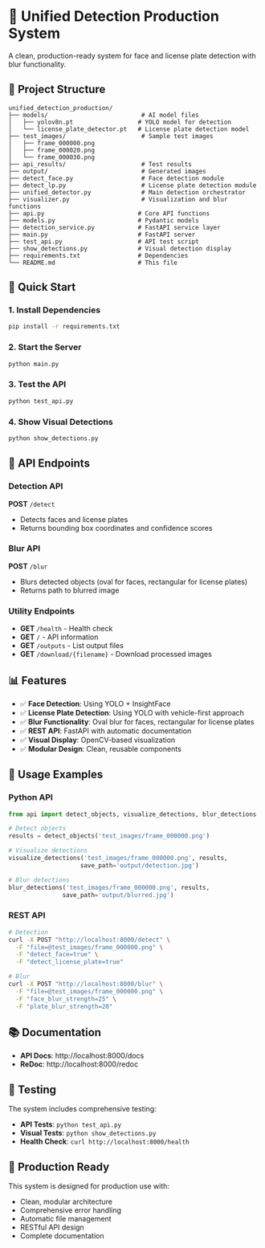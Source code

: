 # 🚀 Unified Detection Production System

A clean, production-ready system for face and license plate detection with blur functionality.

## 📁 Project Structure

```
unified_detection_production/
├── models/                          # AI model files
│   ├── yolov8n.pt                  # YOLO model for detection
│   └── license_plate_detector.pt   # License plate detection model
├── test_images/                     # Sample test images
│   ├── frame_000000.png
│   ├── frame_000020.png
│   └── frame_000030.png
├── api_results/                     # Test results
├── output/                          # Generated images
├── detect_face.py                   # Face detection module
├── detect_lp.py                     # License plate detection module
├── unified_detector.py              # Main detection orchestrator
├── visualizer.py                    # Visualization and blur functions
├── api.py                          # Core API functions
├── models.py                       # Pydantic models
├── detection_service.py            # FastAPI service layer
├── main.py                         # FastAPI server
├── test_api.py                     # API test script
├── show_detections.py              # Visual detection display
├── requirements.txt                # Dependencies
└── README.md                       # This file
```

## 🚀 Quick Start

### 1. Install Dependencies
```bash
pip install -r requirements.txt
```

### 2. Start the Server
```bash
python main.py
```

### 3. Test the API
```bash
python test_api.py
```

### 4. Show Visual Detections
```bash
python show_detections.py
```

## 🔧 API Endpoints

### Detection API
**POST** `/detect`
- Detects faces and license plates
- Returns bounding box coordinates and confidence scores

### Blur API
**POST** `/blur`
- Blurs detected objects (oval for faces, rectangular for license plates)
- Returns path to blurred image

### Utility Endpoints
- **GET** `/health` - Health check
- **GET** `/` - API information
- **GET** `/outputs` - List output files
- **GET** `/download/{filename}` - Download processed images

## 📊 Features

- ✅ **Face Detection**: Using YOLO + InsightFace
- ✅ **License Plate Detection**: Using YOLO with vehicle-first approach
- ✅ **Blur Functionality**: Oval blur for faces, rectangular for license plates
- ✅ **REST API**: FastAPI with automatic documentation
- ✅ **Visual Display**: OpenCV-based visualization
- ✅ **Modular Design**: Clean, reusable components

## 🎯 Usage Examples

### Python API
```python
from api import detect_objects, visualize_detections, blur_detections

# Detect objects
results = detect_objects('test_images/frame_000000.png')

# Visualize detections
visualize_detections('test_images/frame_000000.png', results, 
                    save_path='output/detection.jpg')

# Blur detections
blur_detections('test_images/frame_000000.png', results, 
               save_path='output/blurred.jpg')
```

### REST API
```bash
# Detection
curl -X POST "http://localhost:8000/detect" \
  -F "file=@test_images/frame_000000.png" \
  -F "detect_face=true" \
  -F "detect_license_plate=true"

# Blur
curl -X POST "http://localhost:8000/blur" \
  -F "file=@test_images/frame_000000.png" \
  -F "face_blur_strength=25" \
  -F "plate_blur_strength=20"
```

## 📚 Documentation

- **API Docs**: http://localhost:8000/docs
- **ReDoc**: http://localhost:8000/redoc

## 🧪 Testing

The system includes comprehensive testing:
- **API Tests**: `python test_api.py`
- **Visual Tests**: `python show_detections.py`
- **Health Check**: `curl http://localhost:8000/health`

## 🎉 Production Ready

This system is designed for production use with:
- Clean, modular architecture
- Comprehensive error handling
- Automatic file management
- RESTful API design
- Complete documentation

